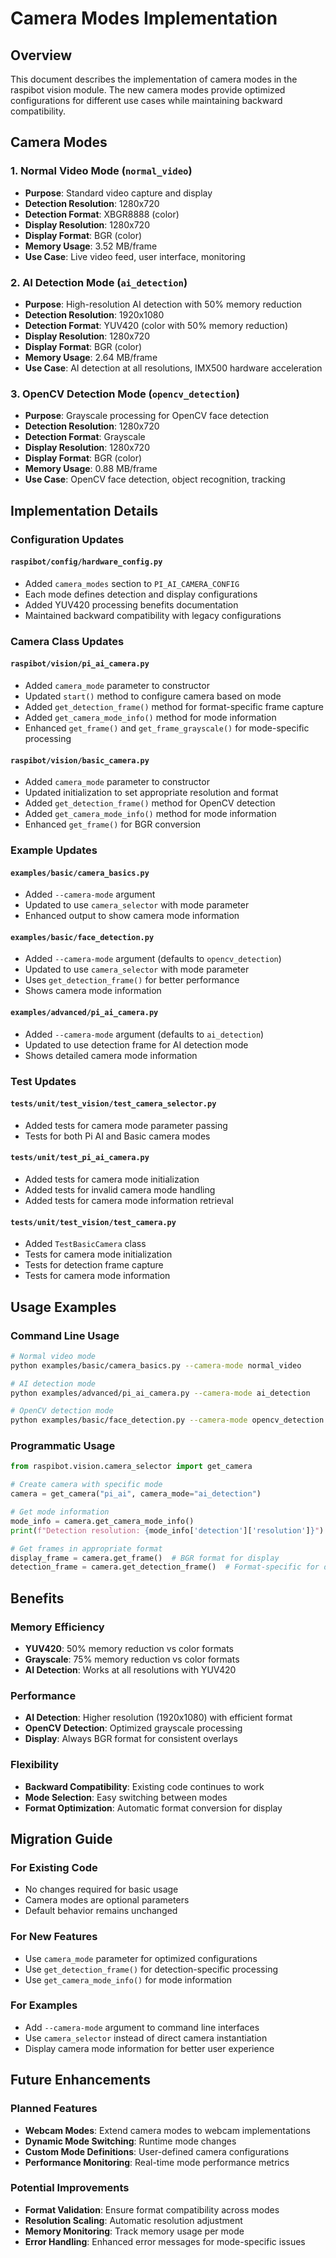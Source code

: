 # Camera Modes Implementation

## Overview

This document describes the implementation of camera modes in the raspibot vision module. The new camera modes provide optimized configurations for different use cases while maintaining backward compatibility.

## Camera Modes

### 1. Normal Video Mode (`normal_video`)
- **Purpose**: Standard video capture and display
- **Detection Resolution**: 1280x720
- **Detection Format**: XBGR8888 (color)
- **Display Resolution**: 1280x720
- **Display Format**: BGR (color)
- **Memory Usage**: 3.52 MB/frame
- **Use Case**: Live video feed, user interface, monitoring

### 2. AI Detection Mode (`ai_detection`)
- **Purpose**: High-resolution AI detection with 50% memory reduction
- **Detection Resolution**: 1920x1080
- **Detection Format**: YUV420 (color with 50% memory reduction)
- **Display Resolution**: 1280x720
- **Display Format**: BGR (color)
- **Memory Usage**: 2.64 MB/frame
- **Use Case**: AI detection at all resolutions, IMX500 hardware acceleration

### 3. OpenCV Detection Mode (`opencv_detection`)
- **Purpose**: Grayscale processing for OpenCV face detection
- **Detection Resolution**: 1280x720
- **Detection Format**: Grayscale
- **Display Resolution**: 1280x720
- **Display Format**: BGR (color)
- **Memory Usage**: 0.88 MB/frame
- **Use Case**: OpenCV face detection, object recognition, tracking

## Implementation Details

### Configuration Updates

#### `raspibot/config/hardware_config.py`
- Added `camera_modes` section to `PI_AI_CAMERA_CONFIG`
- Each mode defines detection and display configurations
- Added YUV420 processing benefits documentation
- Maintained backward compatibility with legacy configurations

### Camera Class Updates

#### `raspibot/vision/pi_ai_camera.py`
- Added `camera_mode` parameter to constructor
- Updated `start()` method to configure camera based on mode
- Added `get_detection_frame()` method for format-specific frame capture
- Added `get_camera_mode_info()` method for mode information
- Enhanced `get_frame()` and `get_frame_grayscale()` for mode-specific processing

#### `raspibot/vision/basic_camera.py`
- Added `camera_mode` parameter to constructor
- Updated initialization to set appropriate resolution and format
- Added `get_detection_frame()` method for OpenCV detection
- Added `get_camera_mode_info()` method for mode information
- Enhanced `get_frame()` for BGR conversion

### Example Updates

#### `examples/basic/camera_basics.py`
- Added `--camera-mode` argument
- Updated to use `camera_selector` with mode parameter
- Enhanced output to show camera mode information

#### `examples/basic/face_detection.py`
- Added `--camera-mode` argument (defaults to `opencv_detection`)
- Updated to use `camera_selector` with mode parameter
- Uses `get_detection_frame()` for better performance
- Shows camera mode information

#### `examples/advanced/pi_ai_camera.py`
- Added `--camera-mode` argument (defaults to `ai_detection`)
- Updated to use detection frame for AI detection mode
- Shows detailed camera mode information

### Test Updates

#### `tests/unit/test_vision/test_camera_selector.py`
- Added tests for camera mode parameter passing
- Tests for both Pi AI and Basic camera modes

#### `tests/unit/test_pi_ai_camera.py`
- Added tests for camera mode initialization
- Added tests for invalid camera mode handling
- Added tests for camera mode information retrieval

#### `tests/unit/test_vision/test_camera.py`
- Added `TestBasicCamera` class
- Tests for camera mode initialization
- Tests for detection frame capture
- Tests for camera mode information

## Usage Examples

### Command Line Usage

```bash
# Normal video mode
python examples/basic/camera_basics.py --camera-mode normal_video

# AI detection mode
python examples/advanced/pi_ai_camera.py --camera-mode ai_detection

# OpenCV detection mode
python examples/basic/face_detection.py --camera-mode opencv_detection
```

### Programmatic Usage

```python
from raspibot.vision.camera_selector import get_camera

# Create camera with specific mode
camera = get_camera("pi_ai", camera_mode="ai_detection")

# Get mode information
mode_info = camera.get_camera_mode_info()
print(f"Detection resolution: {mode_info['detection']['resolution']}")

# Get frames in appropriate format
display_frame = camera.get_frame()  # BGR format for display
detection_frame = camera.get_detection_frame()  # Format-specific for detection
```

## Benefits

### Memory Efficiency
- **YUV420**: 50% memory reduction vs color formats
- **Grayscale**: 75% memory reduction vs color formats
- **AI Detection**: Works at all resolutions with YUV420

### Performance
- **AI Detection**: Higher resolution (1920x1080) with efficient format
- **OpenCV Detection**: Optimized grayscale processing
- **Display**: Always BGR format for consistent overlays

### Flexibility
- **Backward Compatibility**: Existing code continues to work
- **Mode Selection**: Easy switching between modes
- **Format Optimization**: Automatic format conversion for display

## Migration Guide

### For Existing Code
- No changes required for basic usage
- Camera modes are optional parameters
- Default behavior remains unchanged

### For New Features
- Use `camera_mode` parameter for optimized configurations
- Use `get_detection_frame()` for detection-specific processing
- Use `get_camera_mode_info()` for mode information

### For Examples
- Add `--camera-mode` argument to command line interfaces
- Use `camera_selector` instead of direct camera instantiation
- Display camera mode information for better user experience

## Future Enhancements

### Planned Features
- **Webcam Modes**: Extend camera modes to webcam implementations
- **Dynamic Mode Switching**: Runtime mode changes
- **Custom Mode Definitions**: User-defined camera configurations
- **Performance Monitoring**: Real-time mode performance metrics

### Potential Improvements
- **Format Validation**: Ensure format compatibility across modes
- **Resolution Scaling**: Automatic resolution adjustment
- **Memory Monitoring**: Track memory usage per mode
- **Error Handling**: Enhanced error messages for mode-specific issues 